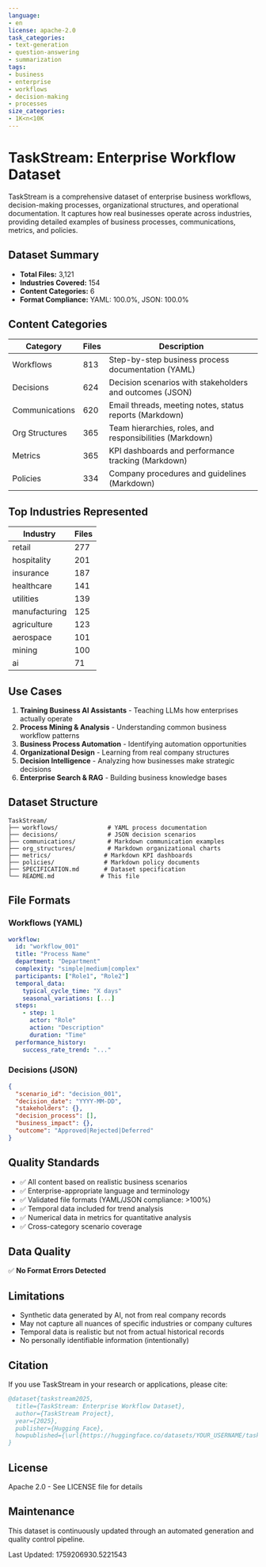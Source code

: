 ```yaml
---
language:
- en
license: apache-2.0
task_categories:
- text-generation
- question-answering
- summarization
tags:
- business
- enterprise
- workflows
- decision-making
- processes
size_categories:
- 1K<n<10K
---
```


# TaskStream: Enterprise Workflow Dataset

TaskStream is a comprehensive dataset of enterprise business workflows, decision-making processes, organizational structures, and operational documentation. It captures how real businesses operate across industries, providing detailed examples of business processes, communications, metrics, and policies.

## Dataset Summary

- **Total Files:** 3,121
- **Industries Covered:** 154
- **Content Categories:** 6
- **Format Compliance:** YAML: 100.0%, JSON: 100.0%

## Content Categories

| Category | Files | Description |
|----------|-------|-------------|
| Workflows | 813 | Step-by-step business process documentation (YAML) |
| Decisions | 624 | Decision scenarios with stakeholders and outcomes (JSON) |
| Communications | 620 | Email threads, meeting notes, status reports (Markdown) |
| Org Structures | 365 | Team hierarchies, roles, and responsibilities (Markdown) |
| Metrics | 365 | KPI dashboards and performance tracking (Markdown) |
| Policies | 334 | Company procedures and guidelines (Markdown) |

## Top Industries Represented

| Industry | Files |
|----------|-------|
| retail | 277 |
| hospitality | 201 |
| insurance | 187 |
| healthcare | 141 |
| utilities | 139 |
| manufacturing | 125 |
| agriculture | 123 |
| aerospace | 101 |
| mining | 100 |
| ai | 71 |

## Use Cases

1. **Training Business AI Assistants** - Teaching LLMs how enterprises actually operate
2. **Process Mining & Analysis** - Understanding common business workflow patterns
3. **Business Process Automation** - Identifying automation opportunities
4. **Organizational Design** - Learning from real company structures
5. **Decision Intelligence** - Analyzing how businesses make strategic decisions
6. **Enterprise Search & RAG** - Building business knowledge bases

## Dataset Structure

```
TaskStream/
├── workflows/              # YAML process documentation
├── decisions/              # JSON decision scenarios
├── communications/         # Markdown communication examples
├── org_structures/         # Markdown organizational charts
├── metrics/               # Markdown KPI dashboards
├── policies/              # Markdown policy documents
├── SPECIFICATION.md       # Dataset specification
└── README.md             # This file
```

## File Formats

### Workflows (YAML)
```yaml
workflow:
  id: "workflow_001"
  title: "Process Name"
  department: "Department"
  complexity: "simple|medium|complex"
  participants: ["Role1", "Role2"]
  temporal_data:
    typical_cycle_time: "X days"
    seasonal_variations: [...]
  steps:
    - step: 1
      actor: "Role"
      action: "Description"
      duration: "Time"
  performance_history:
    success_rate_trend: "..."
```

### Decisions (JSON)
```json
{
  "scenario_id": "decision_001",
  "decision_date": "YYYY-MM-DD",
  "stakeholders": {},
  "decision_process": [],
  "business_impact": {},
  "outcome": "Approved|Rejected|Deferred"
}
```

## Quality Standards

- ✅ All content based on realistic business scenarios
- ✅ Enterprise-appropriate language and terminology
- ✅ Validated file formats (YAML/JSON compliance: >100%)
- ✅ Temporal data included for trend analysis
- ✅ Numerical data in metrics for quantitative analysis
- ✅ Cross-category scenario coverage

## Data Quality

✅ **No Format Errors Detected**

## Limitations

- Synthetic data generated by AI, not from real company records
- May not capture all nuances of specific industries or company cultures
- Temporal data is realistic but not from actual historical records
- No personally identifiable information (intentionally)

## Citation

If you use TaskStream in your research or applications, please cite:

```bibtex
@dataset{taskstream2025,
  title={TaskStream: Enterprise Workflow Dataset},
  author={TaskStream Project},
  year={2025},
  publisher={Hugging Face},
  howpublished={\url{https://huggingface.co/datasets/YOUR_USERNAME/taskstream}}
}
```

## License

Apache 2.0 - See LICENSE file for details

## Maintenance

This dataset is continuously updated through an automated generation and quality control pipeline.

Last Updated: 1759206930.5221543
